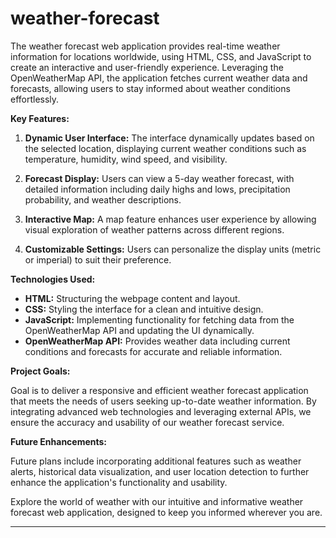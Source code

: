 # weather-forecast
The weather forecast web application provides real-time weather information for locations worldwide, using HTML, CSS, and JavaScript to create an interactive and user-friendly experience. Leveraging the OpenWeatherMap API, the application fetches current weather data and forecasts, allowing users to stay informed about weather conditions effortlessly.

**Key Features:**

1. **Dynamic User Interface:** The interface dynamically updates based on the selected location, displaying current weather conditions such as temperature, humidity, wind speed, and visibility.

2. **Forecast Display:** Users can view a 5-day weather forecast, with detailed information including daily highs and lows, precipitation probability, and weather descriptions.

3. **Interactive Map:** A map feature enhances user experience by allowing visual exploration of weather patterns across different regions.

4. **Customizable Settings:** Users can personalize the display units (metric or imperial) to suit their preference.

**Technologies Used:**

- **HTML:** Structuring the webpage content and layout.
- **CSS:** Styling the interface for a clean and intuitive design.
- **JavaScript:** Implementing functionality for fetching data from the OpenWeatherMap API and updating the UI dynamically.
- **OpenWeatherMap API:** Provides weather data including current conditions and forecasts for accurate and reliable information.

**Project Goals:**

Goal is to deliver a responsive and efficient weather forecast application that meets the needs of users seeking up-to-date weather information. By integrating advanced web technologies and leveraging external APIs, we ensure the accuracy and usability of our weather forecast service.

**Future Enhancements:**

Future plans include incorporating additional features such as weather alerts, historical data visualization, and user location detection to further enhance the application's functionality and usability.

Explore the world of weather with our intuitive and informative weather forecast web application, designed to keep you informed wherever you are.

---

